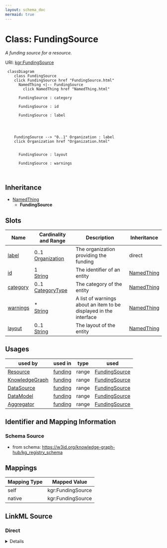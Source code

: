```yaml
---
layout: schema_doc
mermaid: true
---
```




# Class: FundingSource


_A funding source for a resource._





URI: [kgr:FundingSource](https://w3id.org/bridge2ai/data-sheets-schema/FundingSource)






```mermaid
 classDiagram
    class FundingSource
    click FundingSource href "FundingSource.html"
      NamedThing <|-- FundingSource
        click NamedThing href "NamedThing.html"
      
      FundingSource : category
        
      FundingSource : id
        
      FundingSource : label
        
          
    
    
    FundingSource --> "0..1" Organization : label
    click Organization href "Organization.html"

        
      FundingSource : layout
        
      FundingSource : warnings
        
      
```





## Inheritance
* [NamedThing](NamedThing.html)
    * **FundingSource**



## Slots

| Name | Cardinality and Range | Description | Inheritance |
| ---  | --- | --- | --- |
| [label](label.html) | 0..1 <br/> [Organization](Organization.html) | The organization providing the funding | direct |
| [id](id.html) | 1 <br/> [String](String.html) | The identifier of an entity | [NamedThing](NamedThing.html) |
| [category](category.html) | 0..1 <br/> [CategoryType](CategoryType.html) | The category of the entity | [NamedThing](NamedThing.html) |
| [warnings](warnings.html) | * <br/> [String](String.html) | A list of warnings about an item to be displayed in the interface | [NamedThing](NamedThing.html) |
| [layout](layout.html) | 0..1 <br/> [String](String.html) | The layout of the entity | [NamedThing](NamedThing.html) |





## Usages

| used by | used in | type | used |
| ---  | --- | --- | --- |
| [Resource](Resource.html) | [funding](funding.html) | range | [FundingSource](FundingSource.html) |
| [KnowledgeGraph](KnowledgeGraph.html) | [funding](funding.html) | range | [FundingSource](FundingSource.html) |
| [DataSource](DataSource.html) | [funding](funding.html) | range | [FundingSource](FundingSource.html) |
| [DataModel](DataModel.html) | [funding](funding.html) | range | [FundingSource](FundingSource.html) |
| [Aggregator](Aggregator.html) | [funding](funding.html) | range | [FundingSource](FundingSource.html) |






## Identifier and Mapping Information







### Schema Source


* from schema: https://w3id.org/knowledge-graph-hub/kg_registry_schema




## Mappings

| Mapping Type | Mapped Value |
| ---  | ---  |
| self | kgr:FundingSource |
| native | kgr:FundingSource |







## LinkML Source

<!-- TODO: investigate https://stackoverflow.com/questions/37606292/how-to-create-tabbed-code-blocks-in-mkdocs-or-sphinx -->

### Direct

<details>
```yaml
name: FundingSource
description: A funding source for a resource.
from_schema: https://w3id.org/knowledge-graph-hub/kg_registry_schema
is_a: NamedThing
attributes:
  label:
    name: label
    description: The organization providing the funding.
    from_schema: https://w3id.org/knowledge-graph-hub/kg_registry_schema
    domain_of:
    - Individual
    - Organization
    - FundingSource
    - License
    - Usage
    range: Organization

```
</details>

### Induced

<details>
```yaml
name: FundingSource
description: A funding source for a resource.
from_schema: https://w3id.org/knowledge-graph-hub/kg_registry_schema
is_a: NamedThing
attributes:
  label:
    name: label
    description: The organization providing the funding.
    from_schema: https://w3id.org/knowledge-graph-hub/kg_registry_schema
    alias: label
    owner: FundingSource
    domain_of:
    - Individual
    - Organization
    - FundingSource
    - License
    - Usage
    range: Organization
  id:
    name: id
    description: The identifier of an entity. This is used to identify it within the
      registry.
    from_schema: https://w3id.org/knowledge-graph-hub/kg_registry_schema
    rank: 1000
    slot_uri: dcterms:identifier
    identifier: true
    alias: id
    owner: FundingSource
    domain_of:
    - NamedThing
    range: string
    required: true
  category:
    name: category
    description: The category of the entity. This should be identical to its class
      name.
    from_schema: https://w3id.org/knowledge-graph-hub/kg_registry_schema
    rank: 1000
    is_a: type
    domain: NamedThing
    alias: category
    owner: FundingSource
    domain_of:
    - NamedThing
    - Contact
    range: category_type
  warnings:
    name: warnings
    description: A list of warnings about an item to be displayed in the interface.
      These should primarily warn users about unavailable resources, broken links,
      and other obstacles to using a resource.
    from_schema: https://w3id.org/knowledge-graph-hub/kg_registry_schema
    rank: 1000
    alias: warnings
    owner: FundingSource
    domain_of:
    - NamedThing
    range: string
    multivalued: true
    inlined: true
    inlined_as_list: true
  layout:
    name: layout
    description: The layout of the entity. This is used to determine how to display
      the entity in the web interface. For resources, this is generally 'resource_detail'.
      For products, this is generally 'product_detail'.
    from_schema: https://w3id.org/knowledge-graph-hub/kg_registry_schema
    rank: 1000
    alias: layout
    owner: FundingSource
    domain_of:
    - NamedThing
    range: string

```
</details>
